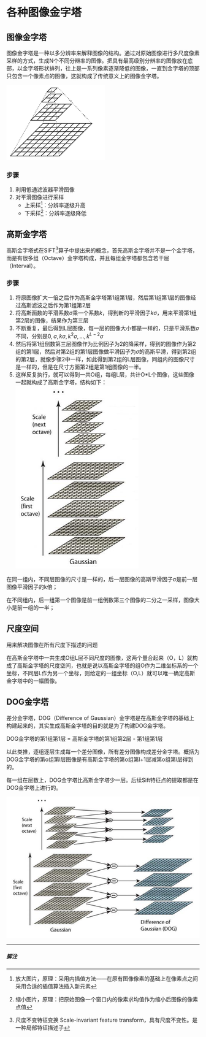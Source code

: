 # 各种图像金字塔

## 图像金字塔

图像金字塔是一种以多分辨率来解释图像的结构。通过对原始图像进行多尺度像素采样的方式，生成N个不同分辨率的图像。把具有最高级别分辨率的图像放在底部，以金字塔形状排列，往上是一系列像素逐渐降低的图像，一直到金字塔的顶部只包含一个像素点的图像，这就构成了传统意义上的图像金字塔。

![20160917100631845](assets/20160917100631845.png)

### 步骤

1. 利用低通滤波器平滑图像
2. 对平滑图像进行采样
   + 上采样[^up-sampling]：分辨率逐级升高
   + 下采样[^down-sampling]：分辨率逐级降低

## 高斯金字塔

高斯金字塔式在SIFT[^SIFT]算子中提出来的概念，首先高斯金字塔并不是一个金字塔，而是有很多组（Octave）金字塔构成，并且每组金字塔都包含若干层（Interval）。

### 步骤

1. 将原图像扩大一倍之后作为高斯金字塔第1组第1层，然后第1组第1层的图像经过高斯滤波之后作为第1组第2层
2. 将高斯函数的平滑系数$\sigma$乘一个系数$k$，得到新的平滑因子$k\sigma$，用来平滑第1组第2层的图像，结果作为第三层
3. 不断重复，最后得到L层图像，每一层的图像大小都是一样的，只是平滑系数$\sigma$不同，分别是$0,\sigma,k\sigma,k^2\sigma,\dots,k^{L-2}\sigma$
4. 然后将第1组倒数第三层图像作为比例因子为2的降采样，得到的图像作为第2组的第1层，然后对第2组的第1层图像做平滑因子为$\sigma$的高斯平滑，得到第2组的第2层，就像步骤2中一样，如此得到第2组的L层图像，同组内的图像尺寸是一样的，但是在尺寸方面第2组是第1组图像的一半。
5. 这样反复执行，就可以得到一共O组，每组L层，共计O*L个图像，这些图像一起就构成了高斯金字塔，结构如下：
   ![20160917212318336](assets/20160917212318336.jpeg)

在同一组内，不同层图像的尺寸是一样的，后一层图像的高斯平滑因子σ是前一层图像平滑因子的k倍；

在不同组内，后一组第一个图像是前一组倒数第三个图像的二分之一采样，图像大小是前一组的一半；

## 尺度空间

用来解决图像在所有尺度下描述的问题

在高斯金字塔中一共生成O组L层不同尺度的图像，这两个量合起来（O，L）就构成了高斯金字塔的尺度空间，也就是说以高斯金字塔的组O作为二维坐标系的一个坐标，不同层L作为另一个坐标，则给定的一组坐标（O,L）就可以唯一确定高斯金字塔中的一幅图像。



## DOG金字塔

差分金字塔，DOG（Difference of Gaussian）金字塔是在高斯金字塔的基础上构建起来的，其实生成高斯金字塔的目的就是为了构建DOG金字塔。

DOG金字塔的第1组第1层 = 高斯金字塔的第1组第2层 - 第1组第1层

以此类推，逐组逐层生成每一个差分图像，所有差分图像构成差分金字塔。概括为DOG金字塔的第o组第l层图像是有高斯金字塔的第o组第l+1层减第o组第l层得到的。

每一组在层数上，DOG金字塔比高斯金字塔少一层。后续Sift特征点的提取都是在DOG金字塔上进行的。

![20160917223500317](assets/20160917223500317.jpeg)

---

##### 脚注

[^up-sampling]: 放大图片，原理：采用内插值方法——在原有图像像素的基础上在像素点之间采用合适的插值算法插入新元素
[^down-sampling]: 缩小图片，原理：把原始图像一个窗口内的像素求均值作为缩小后图像的像素点值
[^SIFT]: 尺度不变特征变换 Scale-invariant feature transform，具有尺度不变性。是一种局部特征描述子

